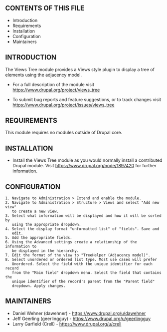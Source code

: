 CONTENTS OF THIS FILE
--------------------

* Introduction
* Requirements
* Installation
* Configuration
* Maintainers


INTRODUCTION
------------

The Views Tree module provides a Views style plugin to display a tree of
elements using the adjacency model.

* For a full description of the module visit
  https://www.drupal.org/project/views_tree

* To submit bug reports and feature suggestions, or to track changes visit
  https://www.drupal.org/project/issues/views_tree


REQUIREMENTS
------------

This module requires no modules outside of Drupal core.


INSTALLATION
------------

* Install the Views Tree module as you would normally install a contributed
  Drupal module. Visit https://www.drupal.org/node/1897420 for further
  information.


CONFIGURATION
-------------

    1. Navigate to Administration > Extend and enable the module.
    2. Navigate to Administration > Structure > Views and select "Add new view"
       to create a new view.
    3. Select what information will be displayed and how it will be sorted by
       using the appropriate dropdown.
    4. Select the display format "unformatted list" of "fields". Save and
       edit.
    5. Add the appropriate fields.
    6. Using the Advanced settings create a relationship of the information to
       be displayed in the hierarchy.
    7. Edit the format of the view to "TreeHelper (Adjacency model)".
    8. Select unordered or ordered list type. Most use cases will prefer
       Unordered. Select the field with the unique identifier for each record
       from the "Main field" dropdown menu. Select the field that contains the
       unique identifier of the record's parent from the "Parent field"
       dropdown. Apply changes.


MAINTAINERS
-----------

* Daniel Wehner (dawehner) - https://www.drupal.org/u/dawehner
* Jeff Geerling (geerlingguy) - https://www.drupal.org/u/geerlingguy
* Larry Garfield (Crell) - https://www.drupal.org/u/crell
